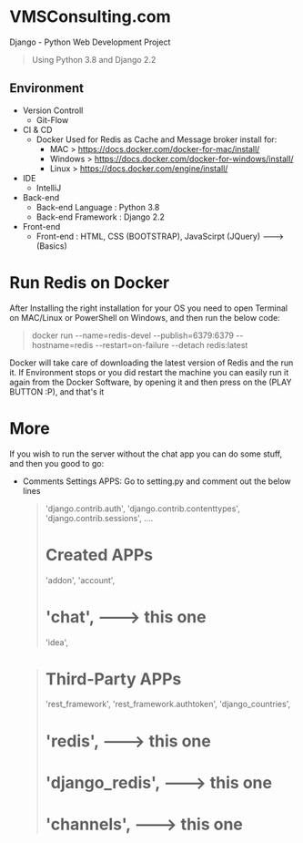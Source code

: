 # VMSConsulting.com

Django - Python Web Development Project
> Using Python 3.8 and Django 2.2

## Environment

- Version Controll
    - Git-Flow
- CI & CD
    - Docker Used for Redis as Cache and Message broker
    install for:
      - MAC > https://docs.docker.com/docker-for-mac/install/
      - Windows > https://docs.docker.com/docker-for-windows/install/
      - Linux > https://docs.docker.com/engine/install/
- IDE
    - IntelliJ
- Back-end
    - Back-end Language : Python 3.8
    - Back-end Framework : Django 2.2
- Front-end
    - Front-end : HTML, CSS (BOOTSTRAP), JavaScirpt (JQuery) --->(Basics)
    
# Run Redis on Docker
After Installing the right installation for your OS you need to open Terminal on MAC/Linux or PowerShell on Windows, and then run the below code:

> docker run --name=redis-devel --publish=6379:6379 --hostname=redis --restart=on-failure --detach redis:latest

Docker will take care of downloading the latest version of Redis and the run it.
If Environment stops or you did restart the machine you can easily run it again from the Docker Software, by opening it and then press on the (PLAY BUTTON :P), and that's it

# More
If you wish to run the server without the chat app you can do some stuff, and then you good to go:

- Comments Settings APPS:
    Go to setting.py and comment out the below lines
    </code>
    > 'django.contrib.auth',
    > 'django.contrib.contenttypes',
    > 'django.contrib.sessions',
    > ....
    > # Created APPs
    > 'addon',
    > 'account',
    > # 'chat', ---> this one
    > 'idea',

    > # Third-Party APPs
    > 'rest_framework',
    > 'rest_framework.authtoken',
    > 'django_countries',
    > # 'redis', ---> this one
    > # 'django_redis', ---> this one
    > # 'channels', ---> this one
    </code>

